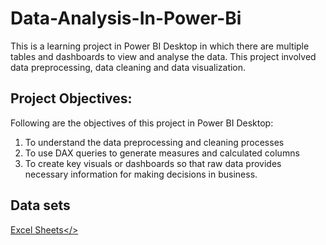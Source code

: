 # Data-Analysis-In-Power-Bi
This is a learning project in Power BI Desktop in which there are multiple tables and dashboards to view and analyse the data. This project involved data preprocessing, data cleaning and data visualization.

## Project Objectives:
Following are the objectives of this project in Power BI Desktop:
1. To understand the data preprocessing and cleaning processes
2. To use DAX queries to generate measures and calculated columns
3. To create key visuals or dashboards so that raw data provides necessary information for making decisions in business.

## Data sets
<a href="https://github.com/sug-Al/Data-Analysis-In-Power-Bi/tree/main/Excel%20Datasets">Excel Sheets</>
